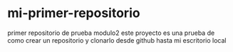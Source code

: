 # mi-primer-repositorio
primer repositorio de prueba modulo2
este proyecto es una prueba de como crear un repositorio y clonarlo desde github hasta mi escritorio local